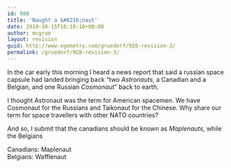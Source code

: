 ```yaml
---
id: 980
title: 'Naught a &#8216;naut'
date: 2010-10-15T16:10:10+00:00
author: mcgrue
layout: revision
guid: http://www.egometry.com/gruedorf/928-revision-3/
permalink: /gruedorf/928-revision-3/
---
```

In the car early this morning I heard a news report that said a russian space capsule had landed bringing back &#8220;two _Astronauts_, a Canadian and a Belgian, and one Russian _Cosmonaut_&#8221; back to earth.

I thought Astronaut was the term for American spacemen. We have Cosmonaut for the Russians and Taikonaut for the Chinese. Why share our term for space travellers with other NATO countries? 

And so, I submit that the canadians should be known as _Maplenauts_, while the Belgians

Canadians: Maplenaut  
Belgians: Wafflenaut